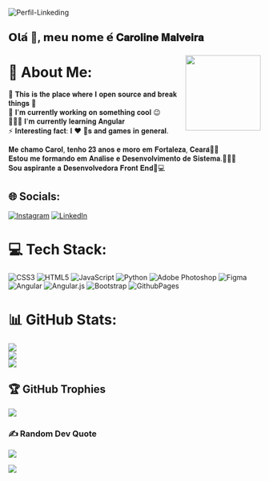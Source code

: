 ![Perfil-Linkeding](https://github.com/user-attachments/assets/4fe76705-6075-4f3f-bb35-f8b87c4b6e08)

<h2 align="left">𝗢𝗹𝗮́ 👋, 𝗺𝗲𝘂 𝗻𝗼𝗺𝗲 𝗲́ 𝐂𝐚𝐫𝐨𝐥𝐢𝐧𝐞 𝐌𝐚𝐥𝐯𝐞𝐢𝐫𝐚</h2>

###

<img align="right" height="150" src="https://i.imgflip.com/65efzo.gif"  />

# 💫 About Me:
🔭 𝐓𝐡𝐢𝐬 𝐢𝐬 𝐭𝐡𝐞 𝐩𝐥𝐚𝐜𝐞 𝐰𝐡𝐞𝐫𝐞 𝐈 𝐨𝐩𝐞𝐧 𝐬𝐨𝐮𝐫𝐜𝐞 𝐚𝐧𝐝 𝐛𝐫𝐞𝐚𝐤 𝐭𝐡𝐢𝐧𝐠𝐬 🤣 <br>
🌱 𝐈'𝐦 𝐜𝐮𝐫𝐫𝐞𝐧𝐭𝐥𝐲 𝐰𝐨𝐫𝐤𝐢𝐧𝐠 𝐨𝐧 𝐬𝐨𝐦𝐞𝐭𝐡𝐢𝐧𝐠 𝐜𝐨𝐨𝐥 😉<br>
👩🏻‍💻 𝐈'𝐦 𝐜𝐮𝐫𝐫𝐞𝐧𝐭𝐥𝐲 𝐥𝐞𝐚𝐫𝐧𝐢𝐧𝐠 𝐀𝐧𝐠𝐮𝐥𝐚𝐫 <br>
⚡ 𝐈𝐧𝐭𝐞𝐫𝐞𝐬𝐭𝐢𝐧𝐠 𝐟𝐚𝐜𝐭: 𝐈 ❤️ 🐶𝐬 𝐚𝐧𝐝 𝐠𝐚𝐦𝐞𝐬 𝐢𝐧 𝐠𝐞𝐧𝐞𝐫𝐚𝐥. <br>

𝐌𝐞 𝐜𝐡𝐚𝐦𝐨 𝐂𝐚𝐫𝐨𝐥, 𝐭𝐞𝐧𝐡𝐨 𝟐𝟑 𝐚𝐧𝐨𝐬 𝐞 𝐦𝐨𝐫𝐨 𝐞𝐦 𝐅𝐨𝐫𝐭𝐚𝐥𝐞𝐳𝐚, 𝐂𝐞𝐚𝐫𝐚́🌴✨ <br>
𝐄𝐬𝐭𝐨𝐮 𝐦𝐞 𝐟𝐨𝐫𝐦𝐚𝐧𝐝𝐨 𝐞𝐦 𝐀𝐧𝐚́𝐥𝐢𝐬𝐞 𝐞 𝐃𝐞𝐬𝐞𝐧𝐯𝐨𝐥𝐯𝐢𝐦𝐞𝐧𝐭𝐨 𝐝𝐞 𝐒𝐢𝐬𝐭𝐞𝐦𝐚.👩🏻‍💻 <br>
𝐒𝐨𝐮 𝐚𝐬𝐩𝐢𝐫𝐚𝐧𝐭𝐞 𝐚 𝐃𝐞𝐬𝐞𝐧𝐯𝐨𝐥𝐯𝐞𝐝𝐨𝐫𝐚 𝐅𝐫𝐨𝐧𝐭 𝐄𝐧𝐝🚀💻 <br>

## 🌐 Socials:
[![Instagram](https://img.shields.io/badge/Instagram-%23E4405F.svg?logo=Instagram&logoColor=white)](https://instagram.com/carolmalveiraa) [![LinkedIn](https://img.shields.io/badge/LinkedIn-%230077B5.svg?logo=linkedin&logoColor=white)](https://linkedin.com/in/carolmalveiraa) 

# 💻 Tech Stack:
![CSS3](https://img.shields.io/badge/css3-%231572B6.svg?style=for-the-badge&logo=css3&logoColor=white) ![HTML5](https://img.shields.io/badge/html5-%23E34F26.svg?style=for-the-badge&logo=html5&logoColor=white) ![JavaScript](https://img.shields.io/badge/javascript-%23323330.svg?style=for-the-badge&logo=javascript&logoColor=%23F7DF1E) ![Python](https://img.shields.io/badge/python-3670A0?style=for-the-badge&logo=python&logoColor=ffdd54) ![Adobe Photoshop](https://img.shields.io/badge/adobe%20photoshop-%2331A8FF.svg?style=for-the-badge&logo=adobe%20photoshop&logoColor=white) ![Figma](https://img.shields.io/badge/figma-%23F24E1E.svg?style=for-the-badge&logo=figma&logoColor=white) ![Angular](https://img.shields.io/badge/angular-%23DD0031.svg?style=for-the-badge&logo=angular&logoColor=white) ![Angular.js](https://img.shields.io/badge/angular.js-%23E23237.svg?style=for-the-badge&logo=angularjs&logoColor=white) ![Bootstrap](https://img.shields.io/badge/bootstrap-%238511FA.svg?style=for-the-badge&logo=bootstrap&logoColor=white) ![GithubPages](https://img.shields.io/badge/github%20pages-121013?style=for-the-badge&logo=github&logoColor=white)
# 📊 GitHub Stats:
![](https://github-readme-stats.vercel.app/api?username=carolmalveiraa&theme=dark&hide_border=false&include_all_commits=false&count_private=false)<br/>
![](https://github-readme-streak-stats.herokuapp.com/?user=carolmalveiraa&theme=dark&hide_border=false)<br/>
![](https://github-readme-stats.vercel.app/api/top-langs/?username=carolmalveiraa&theme=dark&hide_border=false&include_all_commits=false&count_private=false&layout=compact)

## 🏆 GitHub Trophies
![](https://github-profile-trophy.vercel.app/?username=carolmalveiraa&theme=radical&no-frame=false&no-bg=true&margin-w=4)

### ✍️ Random Dev Quote
![](https://quotes-github-readme.vercel.app/api?type=horizontal&theme=radical)

[![](https://visitcount.itsvg.in/api?id=carolmalveiraa&icon=0&color=0)](https://visitcount.itsvg.in)

